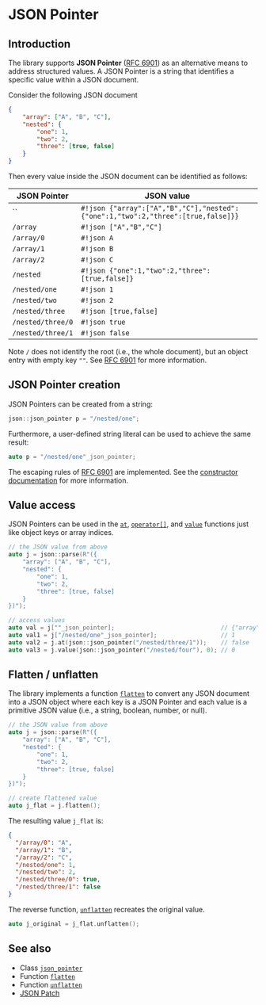 # JSON Pointer

## Introduction

The library supports **JSON Pointer** ([RFC 6901](https://tools.ietf.org/html/rfc6901)) as an alternative means to
address structured values. A JSON Pointer is a string that identifies a specific value within a JSON document.

Consider the following JSON document

```json
{
    "array": ["A", "B", "C"],
    "nested": {
        "one": 1,
        "two": 2,
        "three": [true, false]
    }
}
```

Then every value inside the JSON document can be identified as follows:

| JSON Pointer      | JSON value                                                                       |
|-------------------|----------------------------------------------------------------------------------|
| ``                | `#!json {"array":["A","B","C"],"nested":{"one":1,"two":2,"three":[true,false]}}` |
| `/array`          | `#!json ["A","B","C"]`                                                           |
| `/array/0`        | `#!json A`                                                                       |
| `/array/1`        | `#!json B`                                                                       |
| `/array/2`        | `#!json C`                                                                       |
| `/nested`         | `#!json {"one":1,"two":2,"three":[true,false]}`                                  |
| `/nested/one`     | `#!json 1`                                                                       |
| `/nested/two`     | `#!json 2`                                                                       |
| `/nested/three`   | `#!json [true,false]`                                                            |
| `/nested/three/0` | `#!json true`                                                                    |
| `/nested/three/1` | `#!json false`                                                                   |

Note `/` does not identify the root (i.e., the whole document), but an object entry with empty key `""`. See
[RFC 6901](https://tools.ietf.org/html/rfc6901) for more information.

## JSON Pointer creation

JSON Pointers can be created from a string:

```cpp
json::json_pointer p = "/nested/one";
```

Furthermore, a user-defined string literal can be used to achieve the same result:

```cpp
auto p = "/nested/one"_json_pointer;
```

The escaping rules of [RFC 6901](https://tools.ietf.org/html/rfc6901) are implemented. See the
[constructor documentation](../api/json_pointer/json_pointer.md) for more information.

## Value access

JSON Pointers can be used in the [`at`](../api/basic_json/at.md), [`operator[]`](../api/basic_json/operator%5B%5D.md),
and [`value`](../api/basic_json/value.md) functions just like object keys or array indices.

```cpp
// the JSON value from above
auto j = json::parse(R"({
    "array": ["A", "B", "C"],
    "nested": {
        "one": 1,
        "two": 2,
        "three": [true, false]
    }
})");

// access values
auto val = j[""_json_pointer];                              // {"array":["A","B","C"],...}
auto val1 = j["/nested/one"_json_pointer];                  // 1
auto val2 = j.at(json::json_pointer("/nested/three/1"));    // false
auto val3 = j.value(json::json_pointer("/nested/four"), 0); // 0
```

## Flatten / unflatten

The library implements a function [`flatten`](../api/basic_json/flatten.md) to convert any JSON document into a JSON
object where each key is a JSON Pointer and each value is a primitive JSON value (i.e., a string, boolean, number, or
null).

```cpp
// the JSON value from above
auto j = json::parse(R"({
    "array": ["A", "B", "C"],
    "nested": {
        "one": 1,
        "two": 2,
        "three": [true, false]
    }
})");

// create flattened value
auto j_flat = j.flatten();
```

The resulting value `j_flat` is:

```json
{
  "/array/0": "A",
  "/array/1": "B",
  "/array/2": "C",
  "/nested/one": 1,
  "/nested/two": 2,
  "/nested/three/0": true,
  "/nested/three/1": false
}
```

The reverse function, [`unflatten`](../api/basic_json/unflatten.md) recreates the original value.

```cpp
auto j_original = j_flat.unflatten();
```

## See also

- Class [`json_pointer`](../api/json_pointer/index.md)
- Function [`flatten`](../api/basic_json/flatten.md)
- Function [`unflatten`](../api/basic_json/unflatten.md)
- [JSON Patch](json_patch.md)
